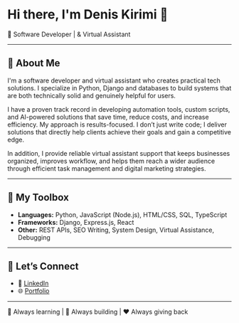 # Hi there, I'm Denis Kirimi 👋  
🚀 Software Developer | & Virtual Assistant

---

## 🌟 About Me

I'm a software developer and virtual assistant who creates practical tech solutions. I specialize in Python, Django and databases to build systems that are both technically solid and genuinely helpful for users.

I have a proven track record in developing automation tools, custom scripts, and AI-powered solutions that save time, reduce costs, and increase efficiency. My approach is results-focused. I don’t just write code; I deliver solutions that directly help clients achieve their goals and gain a competitive edge.

In addition, I provide reliable virtual assistant support that keeps businesses organized, improves workflow, and helps them reach a wider audience through efficient task management and digital marketing strategies.

---



## 🧰 My Toolbox

- **Languages:** Python, JavaScript (Node.js), HTML/CSS, SQL, TypeScript
- **Frameworks:** Django, Express.js, React
- **Other:** REST APIs, SEO Writing, System Design, Virtual Assistance, Debugging

---


## 🤝 Let’s Connect

- 💼 [LinkedIn](https://www.linkedin.com/in/denis-kirimi/)
- 🌐 [Portfolio](https://denis-kirimi.vercel.app/)

---

🌱 Always learning | 🚀 Always building | ❤️ Always giving back

